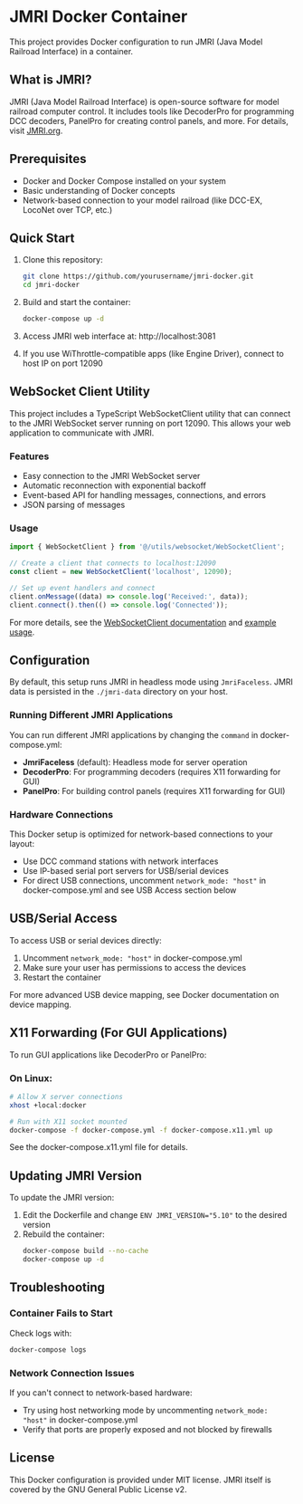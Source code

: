# JMRI Docker Container

This project provides Docker configuration to run JMRI (Java Model Railroad Interface) in a container.

## What is JMRI?

JMRI (Java Model Railroad Interface) is open-source software for model railroad computer control. It includes tools like DecoderPro for programming DCC decoders, PanelPro for creating control panels, and more. For details, visit [JMRI.org](https://www.jmri.org/).

## Prerequisites

- Docker and Docker Compose installed on your system
- Basic understanding of Docker concepts
- Network-based connection to your model railroad (like DCC-EX, LocoNet over TCP, etc.)

## Quick Start

1. Clone this repository:
   ```bash
   git clone https://github.com/yourusername/jmri-docker.git
   cd jmri-docker
   ```

2. Build and start the container:
   ```bash
   docker-compose up -d
   ```

3. Access JMRI web interface at: http://localhost:3081

4. If you use WiThrottle-compatible apps (like Engine Driver), connect to host IP on port 12090

## WebSocket Client Utility

This project includes a TypeScript WebSocketClient utility that can connect to the JMRI WebSocket server running on port 12090. This allows your web application to communicate with JMRI.

### Features

- Easy connection to the JMRI WebSocket server
- Automatic reconnection with exponential backoff
- Event-based API for handling messages, connections, and errors
- JSON parsing of messages

### Usage

```typescript
import { WebSocketClient } from '@/utils/websocket/WebSocketClient';

// Create a client that connects to localhost:12090
const client = new WebSocketClient('localhost', 12090);

// Set up event handlers and connect
client.onMessage((data) => console.log('Received:', data));
client.connect().then(() => console.log('Connected'));
```

For more details, see the [WebSocketClient documentation](src/utils/websocket/README.md) and [example usage](src/utils/websocket/examples/basic-usage.ts).

## Configuration

By default, this setup runs JMRI in headless mode using `JmriFaceless`. JMRI data is persisted in the `./jmri-data` directory on your host.

### Running Different JMRI Applications

You can run different JMRI applications by changing the `command` in docker-compose.yml:

- **JmriFaceless** (default): Headless mode for server operation
- **DecoderPro**: For programming decoders (requires X11 forwarding for GUI)
- **PanelPro**: For building control panels (requires X11 forwarding for GUI)

### Hardware Connections

This Docker setup is optimized for network-based connections to your layout:

- Use DCC command stations with network interfaces
- Use IP-based serial port servers for USB/serial devices
- For direct USB connections, uncomment `network_mode: "host"` in docker-compose.yml and see USB Access section below

## USB/Serial Access

To access USB or serial devices directly:

1. Uncomment `network_mode: "host"` in docker-compose.yml
2. Make sure your user has permissions to access the devices
3. Restart the container

For more advanced USB device mapping, see Docker documentation on device mapping.

## X11 Forwarding (For GUI Applications)

To run GUI applications like DecoderPro or PanelPro:

### On Linux:

```bash
# Allow X server connections
xhost +local:docker

# Run with X11 socket mounted
docker-compose -f docker-compose.yml -f docker-compose.x11.yml up
```

See the docker-compose.x11.yml file for details.

## Updating JMRI Version

To update the JMRI version:

1. Edit the Dockerfile and change `ENV JMRI_VERSION="5.10"` to the desired version
2. Rebuild the container:
   ```bash
   docker-compose build --no-cache
   docker-compose up -d
   ```

## Troubleshooting

### Container Fails to Start

Check logs with:
```bash
docker-compose logs
```

### Network Connection Issues

If you can't connect to network-based hardware:
- Try using host networking mode by uncommenting `network_mode: "host"` in docker-compose.yml
- Verify that ports are properly exposed and not blocked by firewalls

## License

This Docker configuration is provided under MIT license. JMRI itself is covered by the GNU General Public License v2.
